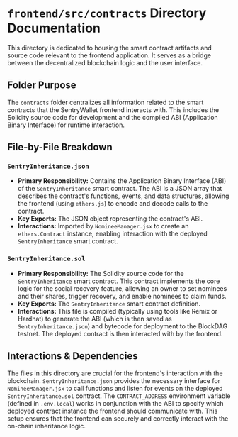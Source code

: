 # `frontend/src/contracts` Directory Documentation

This directory is dedicated to housing the smart contract artifacts and source code relevant to the frontend application. It serves as a bridge between the decentralized blockchain logic and the user interface.

## Folder Purpose

The `contracts` folder centralizes all information related to the smart contracts that the SentryWallet frontend interacts with. This includes the Solidity source code for development and the compiled ABI (Application Binary Interface) for runtime interaction.

## File-by-File Breakdown

### `SentryInheritance.json`
*   **Primary Responsibility:** Contains the Application Binary Interface (ABI) of the `SentryInheritance` smart contract. The ABI is a JSON array that describes the contract's functions, events, and data structures, allowing the frontend (using `ethers.js`) to encode and decode calls to the contract.
*   **Key Exports:** The JSON object representing the contract's ABI.
*   **Interactions:** Imported by `NomineeManager.jsx` to create an `ethers.Contract` instance, enabling interaction with the deployed `SentryInheritance` smart contract.

### `SentryInheritance.sol`
*   **Primary Responsibility:** The Solidity source code for the `SentryInheritance` smart contract. This contract implements the core logic for the social recovery feature, allowing an owner to set nominees and their shares, trigger recovery, and enable nominees to claim funds.
*   **Key Exports:** The `SentryInheritance` smart contract definition.
*   **Interactions:** This file is compiled (typically using tools like Remix or Hardhat) to generate the ABI (which is then saved as `SentryInheritance.json`) and bytecode for deployment to the BlockDAG testnet. The deployed contract is then interacted with by the frontend.

## Interactions & Dependencies

The files in this directory are crucial for the frontend's interaction with the blockchain. `SentryInheritance.json` provides the necessary interface for `NomineeManager.jsx` to call functions and listen for events on the deployed `SentryInheritance.sol` contract. The `CONTRACT_ADDRESS` environment variable (defined in `.env.local`) works in conjunction with the ABI to specify which deployed contract instance the frontend should communicate with. This setup ensures that the frontend can securely and correctly interact with the on-chain inheritance logic.
